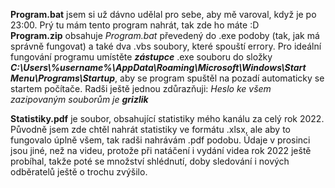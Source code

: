 **Program.bat** jsem si už dávno udělal pro sebe, aby mě varoval, když je po 23:00. Prý tu mám tento program nahrát, tak zde ho máte :D<br>
**Program.zip** obsahuje *Program.bat* převedený do .exe podoby (tak, jak má správně fungovat) a také dva .vbs soubory, které spouští errory. Pro ideální fungování programu umístěte ***zástupce*** .exe souboru do složky ***C:\Users\\%username%\AppData\Roaming\Microsoft\Windows\Start Menu\Programs\Startup***, aby se program spuštěl na pozadí automaticky se startem počítače. Radši ještě jednou zdůrazňuji: *Heslo ke všem zazipovaným souborům je **grizlik***

**Statistiky.pdf** je soubor, obsahující statistiky mého kanálu za celý rok 2022. Původně jsem zde chtěl nahrát statistiky ve formátu .xlsx, ale aby to fungovalo úplně všem, tak radši nahrávám .pdf podobu. Údaje v prosinci jsou jiné, než na videu, protože při natáčení i vydání videa rok 2022 ještě probíhal, takže poté se množství shlédnutí, doby sledování i nových odběratelů ještě o trochu zvýšilo.